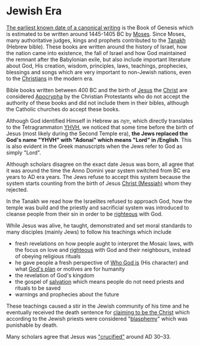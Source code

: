 # Jewish Era


[The earliest known date of a canonical writing](/content/kingdom/bible/history.md) is the Book of Genesis which is estimated to be written around 1445-1405 BC by [Moses](/content/kingdom/bible/authors.md). Since Moses, many authoritative judges, kings and prophets contributed to the [Tanakh](https://en.wikipedia.org/wiki/Hebrew_Bible) (Hebrew bible). These books are written around the history of Israel, how the nation came into existence, the fall of Israel and how God maintained the remnant after the Babylonian exile, but also include important literature about God, His creation, wisdom, principles, laws, teachings, prophecies, blessings and songs which are very important to non-Jewish nations, even to the [Christians](/content/kingdom/bible/concepts/christian.md) in the modern era.

Bible books written between 400 BC and the birth of [Jesus](/content/kingdom/god/son.md) the [Christ](/content/kingdom/god/son/christ.md) are considered [Apocrypha](/content/kingdom/bible/books/apocrypha.md) by the Christian Protestants who do not accept the authority of these books and did not include them in their bibles, although the Catholic churches do accept these books.

Although God identified Himself in Hebrew as יְהוָ֖ה, which directly translates to the Tetragrammaton [YHVH](/content/kingdom/god/name/father.md#yhvh), we noticed that some time before the birth of Jesus (most likely during the Second Temple era), **the Jews replaced the God's name "YHVH" with "Adonai" which means "Lord" in /English**. This is also evident in the Greek manuscripts when the Jews refer to God as simply "Lord". 

Although scholars disagree on the exact date Jesus was born, all agree that it was around the time the Anno Domini year system switched from BC era years to AD era years. The Jews refuse to accept this system because the system starts counting from the birth of Jesus [Christ (Messiah)](/content/kingdom/bible/concepts/christ.md) whom they rejected.

In the Tanakh we read how the Israelites refused to approach God, how the temple was build and the priestly and sacrificial system was introduced to cleanse people from their sin in order to be [righteous](/content/kingdom/bible/concepts/righteousness.md) with God.

While Jesus was alive, he taught, demonstrated and set moral standards to many disciples (mainly Jews) to follow his teachings which include
* fresh revelations on how people aught to interpret the Mosaic laws, with the focus on love and [righteous](/content/kingdom/bible/concepts/righteousness.md) with God and their neighbours, instead of obeying religious rituals
* he gave people a fresh perspective of [Who God is](/content/kingdom/god/father.md) (His character) and what [God's plan](/content/kingdom/bible/concepts/word.md) or motives are for humanity
* the revelation of God's kingdom
* the gospel of [salvation](/content/kingdom/eternal/saved.md) which means people do not need priests and rituals to be saved
* warnings and prophecies about the future

These teachings caused a stir in the Jewish community of his time and he eventually received the death sentence for [claiming to be the Christ](/content/kingdom/god/son/essence/as-god/witnesses/accusers.md) which according to the Jewish priests were considered "[blasphemy](/content/kingdom/bible/concepts/blasphemy.md)" which was punishable by death.

Many scholars agree that Jesus was ["crucified"](/content/kingdom/bible/symbolism/cross.md) around AD 30–33.

